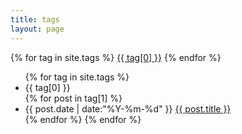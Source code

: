 ```yaml
---
title: tags
layout: page
---
```


<div id='tag_cloud'>
{% for tag in site.tags %}
<a href="#{{ tag[0] }}" title="{{ tag[0] }}" rel="{{ tag[1].size }}">{{ tag[0] }}</a>
{% endfor %}
</div>

<ul class="listing">
{% for tag in site.tags %}
  <li class="listing-seperator" id="{{ tag[0] }}">{{ tag[0] }}</li>
{% for post in tag[1] %}
  <li class="listing-item">
  <time datetime="{{ post.date | date:"%Y-%m-%d" }}">{{ post.date | date:"%Y-%m-%d" }}</time>
  <a href="{{ post.url }}" title="{{ post.title }}">{{ post.title }}</a>
  </li>
{% endfor %}
{% endfor %}
</ul>

<script defer src="/media/js/jquery.tagcloud.js"></script>
<script>
const dark = window.matchMedia('(prefers-color-scheme: dark)');
if(dark.matches){
  const start = '#f8e0e6';
  const end   = '#ff3333';
}else{
  const start = '#9cffa1';
  const end   = '#00ff0c';
}
// config and run
$.fn.tagcloud.defaults = {
    size: {start: 10, end: 24, unit: "pt"},
      color: {start: start, end: end}
};
$('#tag_cloud a').tagcloud();
</script>